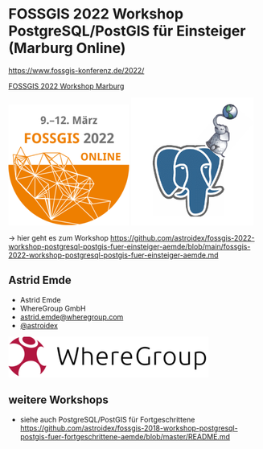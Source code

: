 # FOSSGIS 2022 Workshop PostgreSQL/PostGIS für Einsteiger (Marburg Online)

https://www.fossgis-konferenz.de/2022/

[FOSSGIS 2022 Workshop Marburg](https://www.fossgis-konferenz.de/2022/)

![](img/fossgis22-logo.png ) ![](img/postgresql_postgis.png)


-> hier geht es zum Workshop https://github.com/astroidex/fossgis-2022-workshop-postgresql-postgis-fuer-einsteiger-aemde/blob/main/fossgis-2022-workshop-postgresql-postgis-fuer-einsteiger-aemde.md

## Astrid Emde

* Astrid Emde
* WhereGroup GmbH
* astrid.emde@wheregroup.com
* [@astroidex](https://twitter.com/astroidex)

![](img/WhereGroup.png )


## weitere Workshops

* siehe auch PostgreSQL/PostGIS für Fortgeschrittene https://github.com/astroidex/fossgis-2018-workshop-postgresql-postgis-fuer-fortgeschrittene-aemde/blob/master/README.md 




